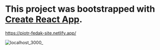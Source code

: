 # This project was bootstrapped with [Create React App](https://github.com/facebook/create-react-app).

https://piotr-fedak-site.netlify.app/

![localhost_3000_](https://user-images.githubusercontent.com/115737114/222776650-f7650ecc-6e02-45db-b8df-dd000e07d48a.png)
